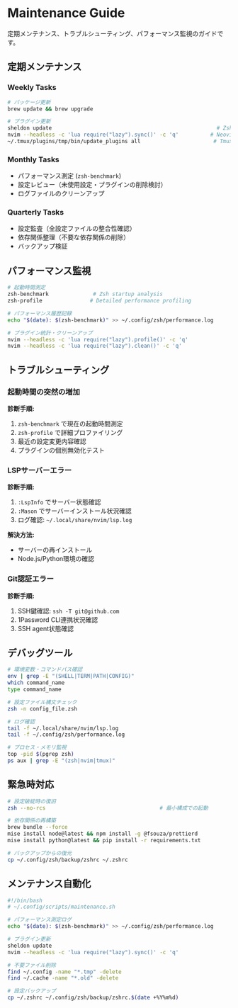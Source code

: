 # Maintenance Guide

定期メンテナンス、トラブルシューティング、パフォーマンス監視のガイドです。

## 定期メンテナンス

### Weekly Tasks

```bash
# パッケージ更新
brew update && brew upgrade

# プラグイン更新
sheldon update                                                    # Zsh
nvim --headless -c 'lua require("lazy").sync()' -c 'q'          # Neovim
~/.tmux/plugins/tmp/bin/update_plugins all                       # Tmux
```

### Monthly Tasks

- パフォーマンス測定 (`zsh-benchmark`)
- 設定レビュー（未使用設定・プラグインの削除検討）
- ログファイルのクリーンアップ

### Quarterly Tasks

- 設定監査（全設定ファイルの整合性確認）
- 依存関係整理（不要な依存関係の削除）
- バックアップ検証

## パフォーマンス監視

```bash
# 起動時間測定
zsh-benchmark              # Zsh startup analysis
zsh-profile               # Detailed performance profiling

# パフォーマンス履歴記録
echo "$(date): $(zsh-benchmark)" >> ~/.config/zsh/performance.log

# プラグイン統計・クリーンアップ
nvim --headless -c 'lua require("lazy").profile()' -c 'q'
nvim --headless -c 'lua require("lazy").clean()' -c 'q'
```

## トラブルシューティング

### 起動時間の突然の増加

**診断手順:**

1. `zsh-benchmark` で現在の起動時間測定
2. `zsh-profile` で詳細プロファイリング
3. 最近の設定変更内容確認
4. プラグインの個別無効化テスト

### LSPサーバーエラー

**診断手順:**

1. `:LspInfo` でサーバー状態確認
2. `:Mason` でサーバーインストール状況確認
3. ログ確認: `~/.local/share/nvim/lsp.log`

**解決方法:**

- サーバーの再インストール
- Node.js/Python環境の確認

### Git認証エラー

**診断手順:**

1. SSH鍵確認: `ssh -T git@github.com`
2. 1Password CLI連携状況確認
3. SSH agent状態確認

## デバッグツール

```bash
# 環境変数・コマンドパス確認
env | grep -E "(SHELL|TERM|PATH|CONFIG)"
which command_name
type command_name

# 設定ファイル構文チェック
zsh -n config_file.zsh

# ログ確認
tail -f ~/.local/share/nvim/lsp.log
tail -f ~/.config/zsh/performance.log

# プロセス・メモリ監視
top -pid $(pgrep zsh)
ps aux | grep -E "(zsh|nvim|tmux)"
```

## 緊急時対応

```bash
# 設定破綻時の復旧
zsh --no-rcs                                    # 最小構成での起動

# 依存関係の再構築
brew bundle --force
mise install node@latest && npm install -g @fsouza/prettierd
mise install python@latest && pip install -r requirements.txt

# バックアップからの復元
cp ~/.config/zsh/backup/zshrc ~/.zshrc
```

## メンテナンス自動化

```bash
#!/bin/bash
# ~/.config/scripts/maintenance.sh

# パフォーマンス測定ログ
echo "$(date): $(zsh-benchmark)" >> ~/.config/zsh/performance.log

# プラグイン更新
sheldon update
nvim --headless -c 'lua require("lazy").sync()' -c 'q'

# 不要ファイル削除
find ~/.config -name "*.tmp" -delete
find ~/.cache -name "*.old" -delete

# 設定バックアップ
cp ~/.zshrc ~/.config/zsh/backup/zshrc.$(date +%Y%m%d)
```
